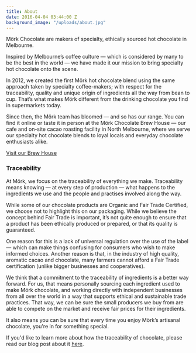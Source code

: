 ```yaml
---
title: About
date: 2016-04-04 03:44:00 Z
background_image: "/uploads/about.jpg"
---
```


Mörk Chocolate are makers of specialty, ethically sourced hot chocolate in Melbourne.

Inspired by Melbourne’s coffee culture ― which is considered by many to be the best in the world ― we have made it our mission to bring specialty hot chocolate onto the scene.

In 2012, we created the first Mörk hot chocolate blend using the same approach taken by specialty coffee-makers; with respect for the traceability, quality and unique origin of ingredients all the way from bean to cup. That’s what makes Mörk different from the drinking chocolate you find in supermarkets today.

Since then, the Mörk team has bloomed ― and so has our range. You can find it online or taste it in person at the Mörk Chocolate Brew House ― our cafe and on-site cacao roasting facility in North Melbourne, where we serve our specialty hot chocolate blends to loyal locals and everyday chocolate enthusiasts alike.

[Visit our Brew House](/find-us/)

### Traceability
At Mörk, we focus on the traceability of everything we make. Traceability means knowing ― at every step of production ― what happens to the ingredients we use and the people and practises involved along the way.

While some of our chocolate products are Organic and Fair Trade Certified, we choose not to highlight this on our packaging. While we believe the concept behind Fair Trade is important, it’s not quite enough to ensure that a product has been ethically produced or prepared, or that its quality is guaranteed.

One reason for this is a lack of universal regulation over the use of the label ― which can make things confusing for consumers who wish to make informed choices. Another reason is that, in the industry of high quality, aromatic cacao and chocolate, many farmers cannot afford a Fair Trade certification (unlike bigger businesses and cooperatives).

We think that a commitment to the traceability of ingredients is a better way forward. For us, that means personally sourcing each ingredient used to make Mörk chocolate, and working directly with independent businesses from all over the world in a way that supports ethical and sustainable trade practices. That way, we can be sure the small producers we buy from are able to compete on the market and receive fair prices for their ingredients.

It also means you can be sure that every time you enjoy Mörk’s artisanal chocolate, you're in for something special.

If you'd like to learn more about how the traceability of chocolate, please read our blog post about it [here](/news/traceability/).